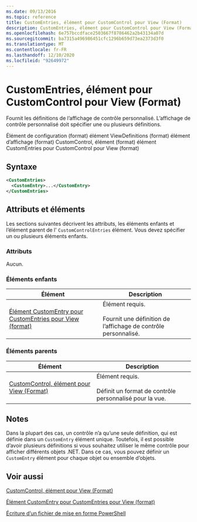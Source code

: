 ```yaml
---
ms.date: 09/13/2016
ms.topic: reference
title: CustomEntries, élément pour CustomControl pour View (Format)
description: CustomEntries, élément pour CustomControl pour View (Format)
ms.openlocfilehash: 6e757bccdface2503667f8786462a2b43134a07d
ms.sourcegitcommit: ba7315a496986451cfc1296b659d73ea2373d3f0
ms.translationtype: MT
ms.contentlocale: fr-FR
ms.lasthandoff: 12/10/2020
ms.locfileid: "92649972"
---
```

# <a name="customentries-element-for-customcontrol-for-view-format"></a>CustomEntries, élément pour CustomControl pour View (Format)

Fournit les définitions de l’affichage de contrôle personnalisé. L’affichage de contrôle personnalisé doit spécifier une ou plusieurs définitions.

Élément de configuration (format) élément ViewDefinitions (format) élément d’affichage (format) CustomControl, élément (format) élément CustomEntries pour CustomControl pour View (format)

## <a name="syntax"></a>Syntaxe

```xml
<CustomEntries>
  <CustomEntry>...</CustomEntry>
</CustomEntries>
```

## <a name="attributes-and-elements"></a>Attributs et éléments

Les sections suivantes décrivent les attributs, les éléments enfants et l’élément parent de l' `CustomControlEntries` élément. Vous devez spécifier un ou plusieurs éléments enfants.

### <a name="attributes"></a>Attributs

Aucun.

### <a name="child-elements"></a>Éléments enfants

|Élément|Description|
|-------------|-----------------|
|[Élément CustomEntry pour CustomEntries pour View (format)](./customentry-element-for-customentries-for-customcontrol-for-view-format.md)|Élément requis.<br /><br /> Fournit une définition de l’affichage de contrôle personnalisé.|

### <a name="parent-elements"></a>Éléments parents

|Élément|Description|
|-------------|-----------------|
|[CustomControl, élément pour View (Format)](./customcontrol-element-for-view-format.md)|Élément requis.<br /><br /> Définit un format de contrôle personnalisé pour la vue.|

## <a name="remarks"></a>Notes

Dans la plupart des cas, un contrôle n’a qu’une seule définition, qui est définie dans un `CustomEntry` élément unique. Toutefois, il est possible d’avoir plusieurs définitions si vous souhaitez utiliser le même contrôle pour afficher différents objets .NET. Dans ce cas, vous pouvez définir un `CustomEntry` élément pour chaque objet ou ensemble d’objets.

## <a name="see-also"></a>Voir aussi

[CustomControl, élément pour View (Format)](./customcontrol-element-for-view-format.md)

[Élément CustomEntry pour CustomEntries pour View (format)](./customentry-element-for-customentries-for-customcontrol-for-view-format.md)

[Écriture d’un fichier de mise en forme PowerShell](./writing-a-powershell-formatting-file.md)
